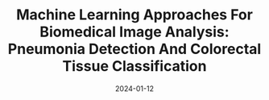 ---
title: "Machine Learning Approaches For Biomedical Image Analysis: Pneumonia Detection And Colorectal Tissue Classification"
date: 2024-01-12
draft: false
description: "machine learning & deep learning for classification"
summary: "___Index:___  LR, KNN, SVM, CNN, medical diagnosis, image processing"
tags: ["supervised learning, CNN"]
---